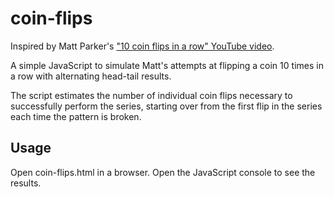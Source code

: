 # coin-flips

Inspired by Matt Parker's ["10 coin flips in a row" YouTube video](https://www.youtube.com/watch?v=aHU-L3BLd_w).

A simple JavaScript to simulate Matt's attempts at flipping a coin 10 times in a row with alternating head-tail results.

The script estimates the number of individual coin flips necessary to successfully perform the series, starting over from the first flip in the series each time the pattern is broken.

## Usage

Open coin-flips.html in a browser. Open the JavaScript console to see the results.
